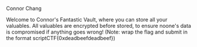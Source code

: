 Connor Chang

Welcome to Connor's Fantastic Vault, where you can store all your valuables. All valuables are encrypted before stored, to ensure noone's data is compromised if anything goes wrong! (Note: wrap the flag and submit in the format scriptCTF{0xdeadbeefdeadbeef})
